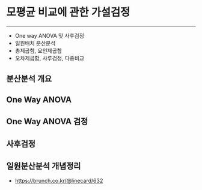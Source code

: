 # 모평균 비교에 관한 가설검정

---

- One way ANOVA 및 사후검정
- 일원배치 분산분석
- 총제곱함, 요인제곱합
- 오차제곱합, 사루검정, 다중비교

## 분산분석 개요

## One Way ANOVA

## One Way ANOVA 검정

## 사후검정

## 일원분산분석 개념정리

- https://brunch.co.kr/@linecard/632